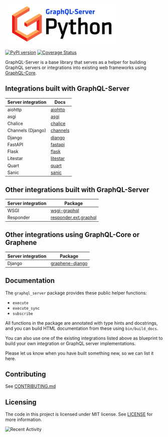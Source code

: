 <img src="https://raw.githubusercontent.com/graphql-python/graphql-server/master/docs/_static/graphql-server-logo.svg" height="128px">

[![PyPI version](https://badge.fury.io/py/graphql-server.svg)](https://badge.fury.io/py/graphql-server)
[![Coverage Status](https://codecov.io/gh/graphql-python/graphql-server/branch/master/graph/badge.svg)](https://codecov.io/gh/graphql-python/graphql-server)

GraphQL-Server is a base library that serves as a helper
for building GraphQL servers or integrations into existing web frameworks using
[GraphQL-Core](https://github.com/graphql-python/graphql-core).

## Integrations built with GraphQL-Server

| Server integration          | Docs                                                                                    |
| --------------------------- | --------------------------------------------------------------------------------------- |
| aiohttp                     | [aiohttp](https://github.com/graphql-python/graphql-server/blob/master/docs/aiohttp.md) |
| asgi                       | [asgi](https://github.com/graphql-python/graphql-server/blob/master/docs/asgi.md)     |
| Chalice                       | [chalice](https://github.com/graphql-python/graphql-server/blob/master/docs/chalice.md)     |
| Channels (Django)           | [channels](https://github.com/graphql-python/graphql-server/blob/master/docs/channels.md)     |
| Django                       | [django](https://github.com/graphql-python/graphql-server/blob/master/docs/django.md)     |
| FastAPI                       | [fastapi](https://github.com/graphql-python/graphql-server/blob/master/docs/fastapi.md)     |
| Flask                       | [flask](https://github.com/graphql-python/graphql-server/blob/master/docs/flask.md)     |
| Litestar                       | [litestar](https://github.com/graphql-python/graphql-server/blob/master/docs/litestar.md)     |
| Quart                       | [quart](https://github.com/graphql-python/graphql-server/blob/master/docs/quart.md)     |
| Sanic                       | [sanic](https://github.com/graphql-python/graphql-server/blob/master/docs/sanic.md)     |

## Other integrations built with GraphQL-Server

| Server integration | Package                                                                                                 |
| ------------------ | ------------------------------------------------------------------------------------------------------- |
| WSGI               | [wsgi-graphql](https://github.com/moritzmhmk/wsgi-graphql)                                              |
| Responder          | [responder.ext.graphql](https://github.com/kennethreitz/responder/blob/master/responder/ext/graphql.py) |

## Other integrations using GraphQL-Core or Graphene

| Server integration | Package                                                               |
| ------------------ | --------------------------------------------------------------------- |
| Django             | [graphene-django](https://github.com/graphql-python/graphene-django/) |

## Documentation

The `graphql_server` package provides these public helper functions:

- `execute`
- `execute_sync`
- `subscribe`

All functions in the package are annotated with type hints and docstrings,
and you can build HTML documentation from these using `bin/build_docs`.

You can also use one of the existing integrations listed above as
blueprint to build your own integration or GraphQL server implementations.

Please let us know when you have built something new, so we can list it here.

## Contributing

See [CONTRIBUTING.md](https://github.com/graphql-python/graphql-server/blob/master/CONTRIBUTING.md)

## Licensing

The code in this project is licensed under MIT license. See [LICENSE](./LICENSE)
for more information.

![Recent Activity](https://images.repography.com/0/graphql-python/graphql-server/recent-activity/d751713988987e9331980363e24189ce.svg)
